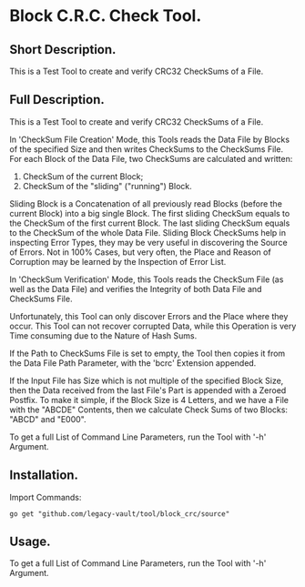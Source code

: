 # Block C.R.C. Check Tool.


## Short Description.

This is a Test Tool to create and verify CRC32 CheckSums of a File.

## Full Description.

This is a Test Tool to create and verify CRC32 CheckSums of a File.

In 'CheckSum File Creation' Mode, this Tools reads the Data File by Blocks of 
the specified Size and then writes CheckSums to the CheckSums File. For each 
Block of the Data File, two CheckSums are calculated and written: 

1. CheckSum of the current Block;
2. CheckSum of the "sliding" ("running") Block.

Sliding Block is a Concatenation of all previously read Blocks (before the 
current Block) into a big single Block. The first sliding CheckSum equals to 
the CheckSum of the first current Block. The last sliding CheckSum equals to 
the CheckSum of the whole Data File. Sliding Block CheckSums help in inspecting 
Error Types, they may be very useful in discovering the Source of Errors. Not 
in 100% Cases, but very often, the Place and Reason of Corruption may be 
learned by the Inspection of Error List.

In 'CheckSum Verification' Mode, this Tools reads the CheckSum File (as well 
as the Data File) and verifies the Integrity of both Data File and CheckSums 
File.

Unfortunately, this Tool can only discover Errors and the Place where they 
occur. This Tool can not recover corrupted Data, while this Operation is very 
Time consuming due to the Nature of Hash Sums.

If the Path to CheckSums File is set to empty, the Tool then copies it from the 
Data File Path Parameter, with the 'bcrc' Extension appended.

If the Input File has Size which is not multiple of the specified Block Size, 
then the Data received from the last File's Part is appended with a Zeroed 
Postfix. To make it simple, if the Block Size is 4 Letters, and we have a File 
with the "ABCDE" Contents, then we calculate Check Sums of two Blocks: "ABCD" 
and "E000".

To get a full List of Command Line Parameters, run the Tool with '-h' Argument.

## Installation.

Import Commands:
```
go get "github.com/legacy-vault/tool/block_crc/source"
```

## Usage.

To get a full List of Command Line Parameters, run the Tool with '-h' Argument.
